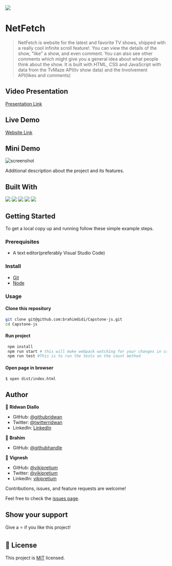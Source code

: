 ![](https://img.shields.io/badge/Microverse-blueviolet)

# NetFetch

> NetFetch is website for the latest and favorite TV shows, shipped with a really cool infinite scroll feature!. You can view the details of the show, "like" a show, and even comment. You can also see other comments which might give you a general idea about what people think about the show.
> It is built with HTML, CSS and JavaScript with data from the TvMaze API(tv show data) and the Involvement API(likes and comments)

## Video Presentation

[Presentation Link]()

## Live Demo

[Website Link]()

## Mini Demo

![screenshot](./src/images/presentation.gif)

Additional description about the project and its features.

## Built With

![](https://img.shields.io/badge/HTML-5-orange)
![](https://img.shields.io/badge/CSS-3-blue)
![](https://img.shields.io/badge/JavaScript-ES6-yellow)
![](https://img.shields.io/badge/Webpack-5-green)
![](https://img.shields.io/badge/JEST-27-yellow)

## Getting Started

To get a local copy up and running follow these simple example steps.

### Prerequisites

- A text editor(preferably Visual Studio Code)

### Install

- [Git](https://git-scm.com/downloads)
- [Node](https://nodejs.org/en/download/)

### Usage

#### Clone this repository

```bash
git clone git@github.com:brahimdidi/Capstone-js.git
cd Capstone-js
```

#### Run project

```bash
 npm install
 npm run start # this will make webpack watching for your changes in code
 npm run test #This is to run the tests on the count method
```

#### Open page in browser

```bash
$ open dist/index.html
```

## Author

👤 **Ridwan Diallo**

- GitHub: [@githubridwan](https://github.com/ridwanediallo)
- Twitter: [@twitterridwan](https://twitter.com/RidwaneD)
- LinkedIn: [LinkedIn](https://www.linkedin.com/in/ridwan-diallo-9a1634193)

👤 **Brahim**

- GitHub: [@githubhandle](https://github.com/brahimdidi)

👤 **Vignesh**

- GitHub: [@vikipretium](https://github.com/vikipretium)
- Twitter: [@vikipretium](https://twitter.com/vikipretium)
- LinkedIn: [vikipretium](https://linkedin.com/in/vikipretium)

Contributions, issues, and feature requests are welcome!

Feel free to check the [issues page](../../issues/).

## Show your support

Give a ⭐️ if you like this project!

## 📝 License

This project is [MIT](./MIT.md) licensed.
